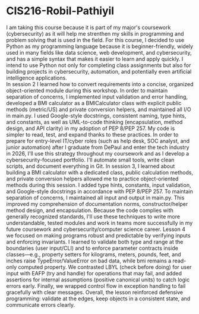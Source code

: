 # CIS216-Robil-Pathiyil
I am taking this course because it is part of my major's coursework (cybersecurity) as it will help me strenthen my skills in programming and problem solving that is used in the field. For this course, I decided to use Python as my programming language because it is beginner-friendly, widely used in many fields like data science, web development, and cybersecurity, and has a simple syntax that makes it easier to learn and apply quickly. I intend to use Python not only for completing class assignments but also for building projects in cybersecurity, automation, and potentially even artificial intelligence applications.  
In session 2 I learned how to convert requirements into a concise, organized object-oriented module during this workshop. In order to maintain separation of concerns, I implemented input validation and error handling, developed a BMI calculator as a BMICalculator class with explicit public methods (metric/US) and private conversion helpers, and maintained all I/O in main.py. I used Google-style docstrings, consistent naming, type hints, and constants, as well as UML-to-code thinking (encapsulation, method design, and API clarity) in my adoption of PEP 8/PEP 257. My code is simpler to read, test, and expand thanks to these practices. In order to prepare for entry-level IT/cyber roles (such as help desk, SOC analyst, and junior automation) after I graduate from DePaul and enter the tech industry in 2026, I'll use this strategy throughout my coursework and as I develop a cybersecurity-focused portfolio. I'll automate small tools, write clean scripts, and document everything in Git.
In session 3, I learned about building a BMI calculator with a dedicated class, public calculation methods, and private conversion helpers allowed me to practice object-oriented methods during this session. I added type hints, constants, input validation, and Google-style docstrings in accordance with PEP 8/PEP 257. To maintain separation of concerns, I maintained all input and output in main.py. This improved my comprehension of documentation norms, constructor/helper method design, and encapsulation. Because the code complies with generally recognized standards, I'll use these techniques to write more understandable, tested modules and work in teams more successfully in my future coursework and cybersecurity/computer science career.
Lesson 4 we focused on making programs robust and predictable by verifying inputs and enforcing invariants. I learned to validate both type and range at the boundaries (user input/CLI) and to enforce parameter contracts inside classes—e.g., property setters for kilograms, meters, pounds, feet, and inches raise TypeError/ValueError on bad data, while bmi remains a read-only computed property. We contrasted LBYL (check before doing) for user input with EAFP (try and handle) for operations that may fail, and added assertions for internal assumptions (positive canonical units) to catch logic errors early. Finally, we wrapped control flow in exception handling to fail gracefully with clear messages. Overall, the lesson reinforced defensive programming: validate at the edges, keep objects in a consistent state, and communicate errors clearly.
